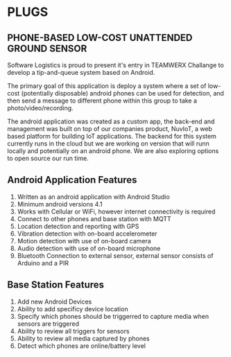 # PLUGS

## PHONE-BASED LOW-COST UNATTENDED GROUND SENSOR

Software Logistics is proud to present it's entry in TEAMWERX Challange to develop a tip-and-queue system based on Android.

The primary goal of this application is deploy a system where a set of low-cost (potentially disposable) android phones can be used for detection, and then send a message to different phone within this group to take a photo/video/recording.

The android application was created as a custom app, the back-end and management was built on top of our companies product, NuvIoT, a web based platform for building IoT applications.  The backend for this system currently runs in the cloud but we are working on version that will runn locally and potentially on an android phone.  We are also exploring options to open source our run time. 

## Android Application Features
1. Written as an android application with Android Studio
1. Minimum android versions 4.1
1. Works with Cellular or WiFi, however internet connectivity is required
1. Connect to other phones and base station with MQTT
1. Location detection and reporting with GPS
1. Vibration detection with on-board accelerometer
1. Motion detection with use of on-board camera
1. Audio detection with use of on-board microphone
1. Bluetooth Connection to external sensor, external sensor consists of Arduino and a PIR

## Base Station Features
1. Add new Android Devices
1. Ability to add specificy device location
1. Specify which phones should be triggerred to capture media when sensors are triggered
1. Ability to review all triggers for sensors
1. Ability to review all media captured by phones
1. Detect which phones are online/battery level
